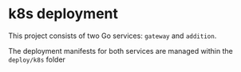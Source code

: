 # k8s deployment

This project consists of two Go services: `gateway` and `addition`.


The deployment manifests for both services are managed within the `deploy/k8s` folder
